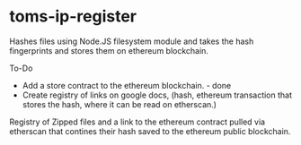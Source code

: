 # toms-ip-register
Hashes files using Node.JS filesystem module and takes the hash fingerprints and stores them on ethereum blockchain.

To-Do
- Add a store contract to the ethereum blockchain. - done
- Create registry of links on google docs, (hash, ethereum transaction that stores the hash, where it can be read on etherscan.)



Registry of Zipped files and a link to the ethereum contract pulled via etherscan that contines their hash saved to the ethereum public blockchain.




